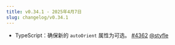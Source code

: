 ```yaml
---
title: v0.34.1 - 2025年4月7日
slug: changelog/v0.34.1
---
```


* TypeScript：确保新的 `autoOrient` 属性为可选。
  [#4362](https://github.com/lovell/sharp/pull/4362)
  [@styfle](https://github.com/styfle)